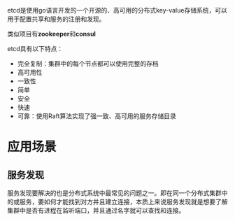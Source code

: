 etcd是使用go语言开发的一个开源的、高可用的分布式key-value存储系统，可以用于配置共享和服务的注册和发现。

类似项目有**zookeeper**和**consul**

etcd具有以下特点：

- 完全复制：集群中的每个节点都可以使用完整的存档
- 高可用性
- 一致性
- 简单
- 安全
- 快速
- 可靠：使用Raft算法实现了强一致、高可用的服务存储目录

# 应用场景

## 服务发现

服务发现要解决的也是分布式系统中最常见的问题之一。即在同一个分布式集群中的或服务，要如何才能找到对方并且建立连接，本质上来说服务发现就是想要了解集群中是否有进程在监听端口，并且通过名字就可以查找和连接。